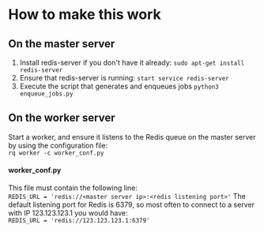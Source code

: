 # How to make this work

## On the master server

1. Install redis-server if you don't have it already:
   `sudo apt-get install redis-server`
2. Ensure that redis-server is running:
   `start service redis-server`
3. Execute the script that generates and enqueues jobs
   `python3 enqueue_jobs.py`

## On the worker server
Start a worker, and ensure it listens to the Redis queue on the master server by using the configuration file:  
`rq worker -c worker_conf.py`

#### worker_conf.py
This file must contain the following line:  
`REDIS_URL = 'redis://<master server ip>:<redis listening port>'`
The default listening port for Redis is 6379, so most often to connect to a server with IP 123.123.123.1 you would have:  
`REDIS_URL = 'redis://123.123.123.1:6379'`

